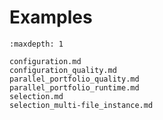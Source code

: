 # Examples

```{toctree}
:maxdepth: 1

configuration.md
configuration_quality.md
parallel_portfolio_quality.md
parallel_portfolio_runtime.md
selection.md
selection_multi-file_instance.md
```
